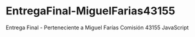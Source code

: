# EntregaFinal-MiguelFarias43155
Entrega Final - Perteneciente a Miguel Farías Comisión 43155 JavaScript

